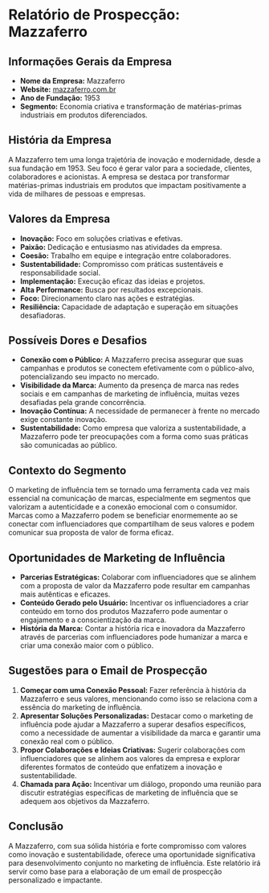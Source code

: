# Relatório de Prospecção: Mazzaferro

## Informações Gerais da Empresa
- **Nome da Empresa:** Mazzaferro
- **Website:** [mazzaferro.com.br](http://www.mazzaferro.com.br)
- **Ano de Fundação:** 1953
- **Segmento:** Economia criativa e transformação de matérias-primas industriais em produtos diferenciados.

## História da Empresa
A Mazzaferro tem uma longa trajetória de inovação e modernidade, desde a sua fundação em 1953. Seu foco é gerar valor para a sociedade, clientes, colaboradores e acionistas. A empresa se destaca por transformar matérias-primas industriais em produtos que impactam positivamente a vida de milhares de pessoas e empresas.

## Valores da Empresa
- **Inovação:** Foco em soluções criativas e efetivas.
- **Paixão:** Dedicação e entusiasmo nas atividades da empresa.
- **Coesão:** Trabalho em equipe e integração entre colaboradores.
- **Sustentabilidade:** Compromisso com práticas sustentáveis e responsabilidade social.
- **Implementação:** Execução eficaz das ideias e projetos.
- **Alta Performance:** Busca por resultados excepcionais.
- **Foco:** Direcionamento claro nas ações e estratégias.
- **Resiliência:** Capacidade de adaptação e superação em situações desafiadoras.

## Possíveis Dores e Desafios
- **Conexão com o Público:** A Mazzaferro precisa assegurar que suas campanhas e produtos se conectem efetivamente com o público-alvo, potencializando seu impacto no mercado.
- **Visibilidade da Marca:** Aumento da presença de marca nas redes sociais e em campanhas de marketing de influência, muitas vezes desafiadas pela grande concorrência.
- **Inovação Contínua:** A necessidade de permanecer à frente no mercado exige constante inovação.
- **Sustentabilidade:** Como empresa que valoriza a sustentabilidade, a Mazzaferro pode ter preocupações com a forma como suas práticas são comunicadas ao público.

## Contexto do Segmento
O marketing de influência tem se tornado uma ferramenta cada vez mais essencial na comunicação de marcas, especialmente em segmentos que valorizam a autenticidade e a conexão emocional com o consumidor. Marcas como a Mazzaferro podem se beneficiar enormemente ao se conectar com influenciadores que compartilham de seus valores e podem comunicar sua proposta de valor de forma eficaz.

## Oportunidades de Marketing de Influência
- **Parcerias Estratégicas:** Colaborar com influenciadores que se alinhem com a proposta de valor da Mazzaferro pode resultar em campanhas mais autênticas e eficazes.
- **Conteúdo Gerado pelo Usuário:** Incentivar os influenciadores a criar conteúdo em torno dos produtos Mazzaferro pode aumentar o engajamento e a conscientização da marca.
- **História da Marca:** Contar a história rica e inovadora da Mazzaferro através de parcerias com influenciadores pode humanizar a marca e criar uma conexão maior com o público.

## Sugestões para o Email de Prospecção
1. **Começar com uma Conexão Pessoal:** Fazer referência à história da Mazzaferro e seus valores, mencionando como isso se relaciona com a essência do marketing de influência.
2. **Apresentar Soluções Personalizadas:** Destacar como o marketing de influência pode ajudar a Mazzaferro a superar desafios específicos, como a necessidade de aumentar a visibilidade da marca e garantir uma conexão real com o público.
3. **Propor Colaborações e Ideias Criativas:** Sugerir colaborações com influenciadores que se alinhem aos valores da empresa e explorar diferentes formatos de conteúdo que enfatizem a inovação e sustentabilidade.
4. **Chamada para Ação:** Incentivar um diálogo, propondo uma reunião para discutir estratégias específicas de marketing de influência que se adequem aos objetivos da Mazzaferro.

## Conclusão
A Mazzaferro, com sua sólida história e forte compromisso com valores como inovação e sustentabilidade, oferece uma oportunidade significativa para desenvolvimento conjunto no marketing de influência. Este relatório irá servir como base para a elaboração de um email de prospecção personalizado e impactante.